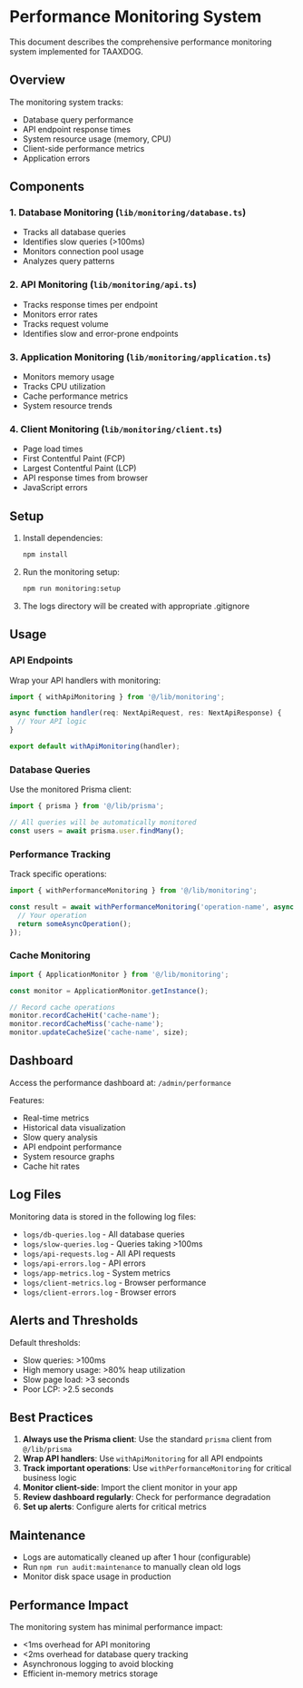 # Performance Monitoring System

This document describes the comprehensive performance monitoring system implemented for TAAXDOG.

## Overview

The monitoring system tracks:
- Database query performance
- API endpoint response times
- System resource usage (memory, CPU)
- Client-side performance metrics
- Application errors

## Components

### 1. Database Monitoring (`lib/monitoring/database.ts`)
- Tracks all database queries
- Identifies slow queries (>100ms)
- Monitors connection pool usage
- Analyzes query patterns

### 2. API Monitoring (`lib/monitoring/api.ts`)
- Tracks response times per endpoint
- Monitors error rates
- Tracks request volume
- Identifies slow and error-prone endpoints

### 3. Application Monitoring (`lib/monitoring/application.ts`)
- Monitors memory usage
- Tracks CPU utilization
- Cache performance metrics
- System resource trends

### 4. Client Monitoring (`lib/monitoring/client.ts`)
- Page load times
- First Contentful Paint (FCP)
- Largest Contentful Paint (LCP)
- API response times from browser
- JavaScript errors

## Setup

1. Install dependencies:
   ```bash
   npm install
   ```

2. Run the monitoring setup:
   ```bash
   npm run monitoring:setup
   ```

3. The logs directory will be created with appropriate .gitignore

## Usage

### API Endpoints

Wrap your API handlers with monitoring:

```typescript
import { withApiMonitoring } from '@/lib/monitoring';

async function handler(req: NextApiRequest, res: NextApiResponse) {
  // Your API logic
}

export default withApiMonitoring(handler);
```

### Database Queries

Use the monitored Prisma client:

```typescript
import { prisma } from '@/lib/prisma';

// All queries will be automatically monitored
const users = await prisma.user.findMany();
```

### Performance Tracking

Track specific operations:

```typescript
import { withPerformanceMonitoring } from '@/lib/monitoring';

const result = await withPerformanceMonitoring('operation-name', async () => {
  // Your operation
  return someAsyncOperation();
});
```

### Cache Monitoring

```typescript
import { ApplicationMonitor } from '@/lib/monitoring';

const monitor = ApplicationMonitor.getInstance();

// Record cache operations
monitor.recordCacheHit('cache-name');
monitor.recordCacheMiss('cache-name');
monitor.updateCacheSize('cache-name', size);
```

## Dashboard

Access the performance dashboard at: `/admin/performance`

Features:
- Real-time metrics
- Historical data visualization
- Slow query analysis
- API endpoint performance
- System resource graphs
- Cache hit rates

## Log Files

Monitoring data is stored in the following log files:
- `logs/db-queries.log` - All database queries
- `logs/slow-queries.log` - Queries taking >100ms
- `logs/api-requests.log` - All API requests
- `logs/api-errors.log` - API errors
- `logs/app-metrics.log` - System metrics
- `logs/client-metrics.log` - Browser performance
- `logs/client-errors.log` - Browser errors

## Alerts and Thresholds

Default thresholds:
- Slow queries: >100ms
- High memory usage: >80% heap utilization
- Slow page load: >3 seconds
- Poor LCP: >2.5 seconds

## Best Practices

1. **Always use the Prisma client**: Use the standard `prisma` client from `@/lib/prisma`
2. **Wrap API handlers**: Use `withApiMonitoring` for all API endpoints
3. **Track important operations**: Use `withPerformanceMonitoring` for critical business logic
4. **Monitor client-side**: Import the client monitor in your app
5. **Review dashboard regularly**: Check for performance degradation
6. **Set up alerts**: Configure alerts for critical metrics

## Maintenance

- Logs are automatically cleaned up after 1 hour (configurable)
- Run `npm run audit:maintenance` to manually clean old logs
- Monitor disk space usage in production

## Performance Impact

The monitoring system has minimal performance impact:
- <1ms overhead for API monitoring
- <2ms overhead for database query tracking
- Asynchronous logging to avoid blocking
- Efficient in-memory metrics storage